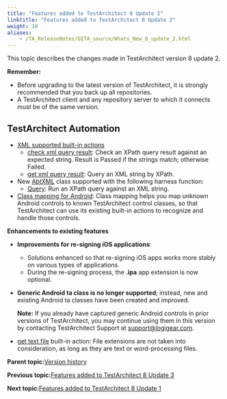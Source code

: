 ```yaml
--- 
title: "Features added to TestArchitect 8 Update 2"
linktitle: "Features added to TestArchitect 8 Update 2"
weight: 30
aliases: 
    - /TA_ReleaseNotes/DITA_source/Whats_New_8_update_2.html
---
```


This topic describes the changes made in TestArchitect version 8 update 2.

**Remember:**

-   Before upgrading to the latest version of TestArchitect, it is strongly recommended that you back up all repositories.
-   A TestArchitect client and any repository server to which it connects must be of the same version.

## TestArchitect Automation

-   [XML supported built-in actions](/TA_Automation/Topics/bia_XML.html)
    -   [check xml query result](/TA_Automation/Topics/bia_check_xml_query_result.html): Check an XPath query result against an expected string. Result is Passed if the strings match; otherwise Failed.
    -   [get xml query result](/TA_Automation/Topics/bia_get_xml_query_result.html): Query an XML string by XPath.
-   New [AbtXML](/TA_Automation/Topics/abt_AbtXML.html) class supported with the following harness function:
    -   [Query](/TA_Automation/Topics/abt_Query.html): Run an XPath query against an XML string.
-   [Class mapping for Android](/TA_Help/Topics/Class_mapping.html): Class mapping helps you map unknown Android controls to known TestArchitect control classes, so that TestArchitect can use its existing built-in actions to recognize and handle those controls.

**Enhancements to existing features**

-   **Improvements for re-signing iOS applications**:
    -   Solutions enhanced so that re-signing iOS apps works more stably on various types of applications.
    -   During the re-signing process, the **.ipa** app extension is now optional.
-   **Generic Android ta class is no longer supported**; instead, new and existing Android ta classes have been created and improved.

    **Note:** If you already have captured generic Android controls in prior versions of TestArchitect, you may continue using them in this version by contacting TestArchitect Support at [support@logigear.com](mailto:support@logigear.com).

-   [get text file](/TA_Automation/Topics/bia_get_text_file.html) built-in action: File extensions are not taken into consideration, as long as they are text or word-processing files.

**Parent topic:**[Version history](/TA_ReleaseNotes/DITA_source/Version_History.html)

**Previous topic:**[Features added to TestArchitect 8 Update 3](/TA_ReleaseNotes/DITA_source/Whats_New_8_update_3.html)

**Next topic:**[Features added to TestArchitect 8 Update 1](/TA_ReleaseNotes/DITA_source/Whats_New_8_update_1.html)

